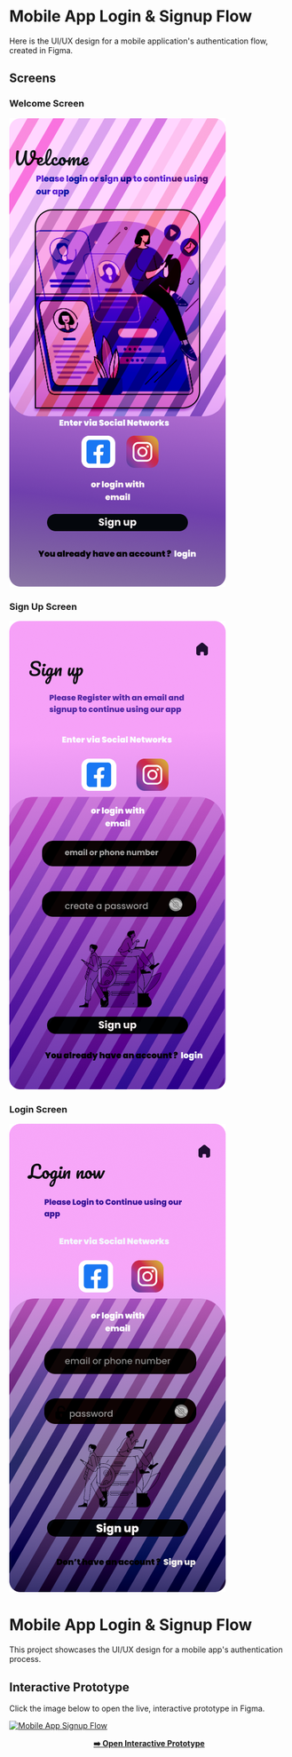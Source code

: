 # Mobile App Login & Signup Flow

Here is the UI/UX design for a mobile application's authentication flow, created in Figma.

## Screens

### Welcome Screen
![Welcome Screen](Welcome-page.png)

### Sign Up Screen
![Sign up Screen](Sign-up-page.png)

### Login Screen
![Login Screen](Login-page.png)
# Mobile App Login & Signup Flow

This project showcases the UI/UX design for a mobile app's authentication process.

## Interactive Prototype

Click the image below to open the live, interactive prototype in Figma.

[![Mobile App Signup Flow](Mobile-Signup-page-and-longin-page@3x.png)](https://www.figma.com/proto/GKdbEEHo11dlXGuxEOkcJa/Mobile-Signup-page-and-longin-page?t=ddsrcIfy83Bv6ULP-1)

<p align="center">
  <a href="https://www.figma.com/file/your-copied-link-here">
    <strong>➡️ Open Interactive Prototype</strong>
  </a>
</p>
